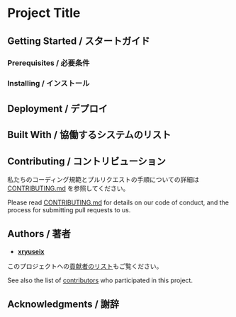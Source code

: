 # Project Title

<!-- プロジェクトの概要を 1 段落でここに書きます -->

## Getting Started / スタートガイド

<!-- プロジェクトを複製してローカル端末で実行し、開発や検証ができるまでの手順を説明します。実際のシステムにプロジェクトをデプロイする方法については、デプロイの項目を参照してください。 -->

### Prerequisites / 必要条件

<!-- プロジェクトを走らせるためにはどんなソフトウェアが必要で、それらをどのようにインストールするか -->

<!--
```
$ install ソフトウェア1
$ install ソフトウェア2
```
-->

### Installing / インストール

<!-- 動作する開発環境の構築方法を段階的に例示します -->

<!--
```
$ コマンド1
$ コマンド2
```
-->

<!-- それから -->

<!--
```
上の通りに打つと出力されるログの例
```
-->

## Deployment / デプロイ

<!-- 実際のシステムにデプロイするための補足的な説明を行います -->

## Built With / 協働するシステムのリスト

<!-- 協働するシステムのリスト

* [Dropwizard](URL) - 使用した web フレームワーク
* [Maven]URL - 依存関係管理ソフトウェア
* [ROME](URL) - 使用した RSS フィード生成
-->

## Contributing / コントリビューション

私たちのコーディング規範とプルリクエストの手順についての詳細は [CONTRIBUTING.md](./.github/CONTRIBUTING.md) を参照してください。

Please read [CONTRIBUTING.md](./.github/CONTRIBUTING.md) for details on our code of conduct, and the process for submitting pull requests to us.

## Authors / 著者

* **[xryuseix](https://github.com/xryuseix)**

このプロジェクトへの[貢献者のリスト](https://github.com/your/project/contributors)もご覧ください。

See also the list of [contributors](https://github.com/your/project/contributors) who participated in this project.

## Acknowledgments / 謝辞

<!--
* コードを書いた人への感謝
* 何からインスピレーションを得たか
* その他
-->